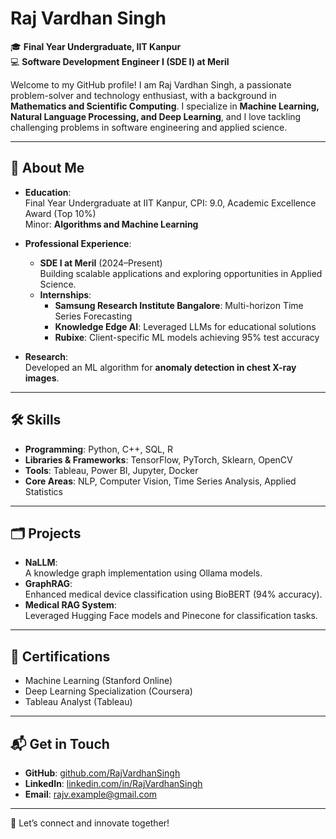 # Raj Vardhan Singh

🎓 **Final Year Undergraduate, IIT Kanpur**  
💻 **Software Development Engineer I (SDE I) at Meril**  

Welcome to my GitHub profile! I am Raj Vardhan Singh, a passionate problem-solver and technology enthusiast, with a background in **Mathematics and Scientific Computing**. I specialize in **Machine Learning, Natural Language Processing, and Deep Learning**, and I love tackling challenging problems in software engineering and applied science.

---

## 🔎 **About Me**

- **Education**:  
  Final Year Undergraduate at IIT Kanpur, CPI: 9.0, Academic Excellence Award (Top 10%)  
  Minor: **Algorithms and Machine Learning**

- **Professional Experience**:  
  - **SDE I at Meril** (2024–Present)  
    Building scalable applications and exploring opportunities in Applied Science.  
  - **Internships**:  
    - **Samsung Research Institute Bangalore**: Multi-horizon Time Series Forecasting  
    - **Knowledge Edge AI**: Leveraged LLMs for educational solutions  
    - **Rubixe**: Client-specific ML models achieving 95% test accuracy  

- **Research**:  
  Developed an ML algorithm for **anomaly detection in chest X-ray images**.

---

## 🛠️ **Skills**

- **Programming**: Python, C++, SQL, R  
- **Libraries & Frameworks**: TensorFlow, PyTorch, Sklearn, OpenCV  
- **Tools**: Tableau, Power BI, Jupyter, Docker  
- **Core Areas**: NLP, Computer Vision, Time Series Analysis, Applied Statistics  

---

## 🗂️ **Projects**

- **NaLLM**:  
  A knowledge graph implementation using Ollama models.  
- **GraphRAG**:  
  Enhanced medical device classification using BioBERT (94% accuracy).  
- **Medical RAG System**:  
  Leveraged Hugging Face models and Pinecone for classification tasks.  

---

## 📜 **Certifications**

- Machine Learning (Stanford Online)  
- Deep Learning Specialization (Coursera)  
- Tableau Analyst (Tableau)  

---

## 📬 **Get in Touch**

- **GitHub**: [github.com/RajVardhanSingh](https://github.com/RajVardhanSingh)  
- **LinkedIn**: [linkedin.com/in/RajVardhanSingh](https://www.linkedin.com/in/RajVardhanSingh)  
- **Email**: rajv.example@gmail.com  

---

🌟 Let’s connect and innovate together!  
